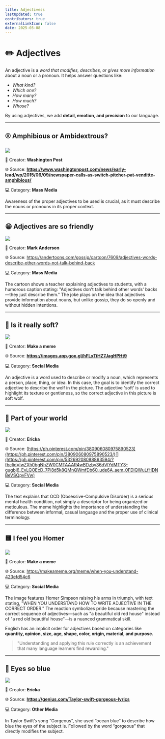 ```yaml
---
title: Adjectivess
lastUpdated: true
contributors: true
externalLinkIcon: false
date: 2025-05-08
---
```

# **✏️** Adjectives

An adjective is a *word that modifies, describes, or gives more information* about a noun or a pronoun. It helps answer questions like:

* *What kind?*
* *Which one?*
* *How many?*
* *How much?*
* *Whose?*

By using adjectives, we add **detail, emotion, and precision** to our language.

- - -

## ⚾ A﻿mphibious or Ambidextrous?

![](https://preview.redd.it/acdmluwgcu281.jpg?width=640&crop=smart&auto=webp&s=d660019b0a2a074654f7f8c3c2af4731f61a7a5d)

👥 Creator: **Washington Post**

🌐 S﻿ource: **<https://www.washingtonpost.com/news/early-lead/wp/2015/06/09/newspaper-calls-as-switch-pitcher-pat-venditte-amphibious/>**[](https://ph.pinterest.com/pin/53269208088893594/?fbclid=IwZXh0bgNhZW0CMTAAAR4wBDzby36dVIYdMTY3-gugbj6_EvLQOEcD_7Pi8d5k8QMnQWmfDb60_ude6A_aem_0FDlQWuLfHDNBeVSQpyFVw)

💻 Category: **Mass Media**

Awareness of the proper adjectives to be used is crucial, as it must describe the nouns or pronouns in its proper context.

- - -

## 😁 Adjectives are so friendly

![](https://cdn11.bigcommerce.com/s-jyvxk5hzsq/images/stencil/500x659/products/6887/44850/7609L__25423.1539349207.jpg?c=2)

👥 Creator: **Mark Anderson**

🌐 S﻿ource: <https://andertoons.com/gossip/cartoon/7609/adjectives-words-describe-other-words-not-talk-behind-back>[](https://ph.pinterest.com/pin/53269208088893594/?fbclid=IwZXh0bgNhZW0CMTAAAR4wBDzby36dVIYdMTY3-gugbj6_EvLQOEcD_7Pi8d5k8QMnQWmfDb60_ude6A_aem_0FDlQWuLfHDNBeVSQpyFVw)

💻 Category: **Mass Media**

The cartoon shows a teacher explaining adjectives to students, with a humorous caption stating: "Adjectives don't talk behind other words' backs—they just describe them." The joke plays on the idea that adjectives provide information about nouns, but unlike gossip, they do so openly and without hidden intentions.

- - -

## 🐺 I﻿s it really soft?[](https://images.app.goo.gl/hFLxTtHZ7JagHPHt9)

![](https://media.makeameme.org/created/choose-adjectives-to.jpg)

👥 Creator: **Make a meme**

🌐 S﻿ource: **<https://images.app.goo.gl/hFLxTtHZ7JagHPHt9>**[](https://images.app.goo.gl/hFLxTtHZ7JagHPHt9)[](https://andertoons.com/gossip/cartoon/7609/adjectives-words-describe-other-words-not-talk-behind-back)[](https://ph.pinterest.com/pin/53269208088893594/?fbclid=IwZXh0bgNhZW0CMTAAAR4wBDzby36dVIYdMTY3-gugbj6_EvLQOEcD_7Pi8d5k8QMnQWmfDb60_ude6A_aem_0FDlQWuLfHDNBeVSQpyFVw)

💻 Category: **Social Media**

An adjective is a word used to describe or modify a noun, which represents a person, place, thing, or idea. In this case, the goal is to identify the correct adjective to describe the wolf in the picture. The adjective 'soft' is used to highlight its texture or gentleness, so the correct adjective in this picture is soft wolf.

- - -

## 🐠 Part of your world

![](/media/screenshot-2025-05-07-7.51.49-pm.png)

👥 Creator: **Ericka**

🌐 S﻿ource: [https://ph.pinterest.com/pin/380906080975890523](https://ph.pinterest.com/pin/380906080975890523/)[](https://ph.pinterest.com/pin/53269208088893594/?fbclid=IwZXh0bgNhZW0CMTAAAR4wBDzby36dVIYdMTY3-gugbj6_EvLQOEcD_7Pi8d5k8QMnQWmfDb60_ude6A_aem_0FDlQWuLfHDNBeVSQpyFVw)

💻 Category: **Social Media**

The text explains that OCD (Obsessive-Compulsive Disorder) is a serious mental health condition, not simply a descriptor for being organized or meticulous. The meme highlights the importance of understanding the difference between informal, casual language and the proper use of clinical terminology.

- - -

## 🟨 I feel you Homer

![](https://media.makeameme.org/created/when-you-understand-423efd54c6.jpg)

👥 Creator: **Make a meme**

🌐 S﻿ource: <https://makeameme.org/meme/when-you-understand-423efd54c6>[](https://ph.pinterest.com/pin/380906080975890523/)[](https://ph.pinterest.com/pin/53269208088893594/?fbclid=IwZXh0bgNhZW0CMTAAAR4wBDzby36dVIYdMTY3-gugbj6_EvLQOEcD_7Pi8d5k8QMnQWmfDb60_ude6A_aem_0FDlQWuLfHDNBeVSQpyFVw)

💻 Category: **Social Media**

The image features Homer Simpson raising his arms in triumph, with text stating, "WHEN YOU UNDERSTAND HOW TO WRITE ADJECTIVE IN THE CORRECT ORDER." The reaction symbolizes pride because mastering the correct sequence of adjectives—such as "a beautiful old red house" instead of "a red old beautiful house"—is a nuanced grammatical skill.

English has an implicit order for adjectives based on categories like **quantity, opinion, size, age, shape, color, origin, material, and purpose.**

> "Understanding and applying this rule correctly is an achievement that many language learners find rewarding."

- - -

## 👀 Eyes so blue

![](/media/screenshot-2025-05-07-8.02.20-pm.png)

👥 Creator: **Ericka**

🌐 S﻿ource: **<https://genius.com/Taylor-swift-gorgeous-lyrics>**[](https://ph.pinterest.com/pin/53269208088893594/?fbclid=IwZXh0bgNhZW0CMTAAAR4wBDzby36dVIYdMTY3-gugbj6_EvLQOEcD_7Pi8d5k8QMnQWmfDb60_ude6A_aem_0FDlQWuLfHDNBeVSQpyFVw)

💻 Category: **Other Media**

In Taylor Swift’s song “Gorgeous”, she used “ocean blue” to describe how blue the eyes of the subject is. Followed by the word “gorgeous” that directly modifies the subject.